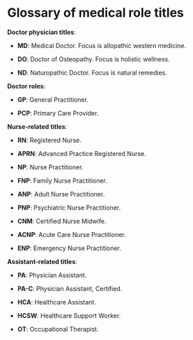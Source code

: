 [//]: # (source: ?)
[//]: # (tags: glossary)

# Glossary of medical role titles

**Doctor physician titles**:

* **MD**: Medical Doctor. Focus is allopathic western medicine.

* **DO**: Doctor of Osteopathy. Focus is holistic wellness.

* **ND**: Naturopathic Doctor. Focus is natural remedies.

**Doctor roles**:

* **GP**: General Practitioner.

* **PCP**: Primary Care Provider.

**Nurse-related titles**:

* **RN**: Registered Nurse.

* **APRN**: Advanced Practice Registered Nurse.

* **NP**: Nurse Practitioner.

* **FNP**: Family Nurse Practitioner.

* **ANP**: Adult Nurse Practitioner.

* **PNP**: Psychiatric Nurse Practitioner.

* **CNM**: Certified Nurse Midwife.

* **ACNP**: Acute Care Nurse Practitioner.

* **ENP**: Emergency Nurse Practitioner.

**Assistant-related titles**:

* **PA**: Physician Assistant.

* **PA-C**: Physician Assistant, Certified.

* **HCA**: Healthcare Assistant.

* **HCSW**:	Healthcare Support Worker.

* **OT**: Occupational Therapist.
